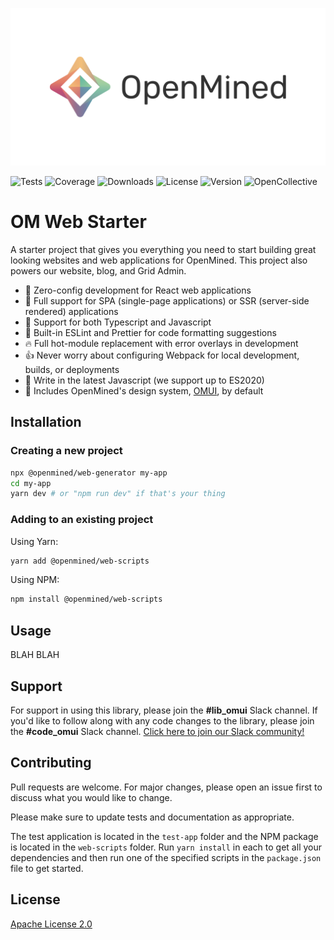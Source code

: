![foobar-logo](https://github.com/OpenMined/design-assets/blob/master/logos/OM/horizontal-primary-trans.png)

![Tests](https://img.shields.io/github/workflow/status/OpenMined/om-web-starter/Tests)
![Coverage](https://img.shields.io/codecov/c/github/OpenMined/om-web-starter)
![Downloads](https://img.shields.io/npm/dw/@openmined/web-starter)
![License](https://img.shields.io/github/license/OpenMined/om-web-starter)
![Version](https://img.shields.io/npm/v/@openmined/web-starter)
![OpenCollective](https://img.shields.io/opencollective/all/openmined)

# OM Web Starter

A starter project that gives you everything you need to start building great looking websites and web applications for OpenMined. This project also powers our website, blog, and Grid Admin.

- :raised_hands: Zero-config development for React web applications
- :rocket: Full support for SPA (single-page applications) or SSR (server-side rendered) applications
- :couplekiss: Support for both Typescript and Javascript
- :see_no_evil: Built-in ESLint and Prettier for code formatting suggestions
- :fire: Full hot-module replacement with error overlays in development
- :thumbsup: Never worry about configuring Webpack for local development, builds, or deployments
- :muscle: Write in the latest Javascript (we support up to ES2020)
- :rainbow: Includes OpenMined's design system, [OMUI](https://github.com/openmined/omui), by default

## Installation

### Creating a new project

```bash
npx @openmined/web-generator my-app
cd my-app
yarn dev # or "npm run dev" if that's your thing
```

### Adding to an existing project

Using Yarn:

```bash
yarn add @openmined/web-scripts
```

Using NPM:

```bash
npm install @openmined/web-scripts
```

## Usage

BLAH BLAH

## Support

For support in using this library, please join the **#lib_omui** Slack channel. If you'd like to follow along with any code changes to the library, please join the **#code_omui** Slack channel. [Click here to join our Slack community!](https://slack.openmined.org)

## Contributing

Pull requests are welcome. For major changes, please open an issue first to discuss what you would like to change.

Please make sure to update tests and documentation as appropriate.

The test application is located in the `test-app` folder and the NPM package is located in the `web-scripts` folder. Run `yarn install` in each to get all your dependencies and then run one of the specified scripts in the `package.json` file to get started.

## License

[Apache License 2.0](https://choosealicense.com/licenses/apache-2.0/)
